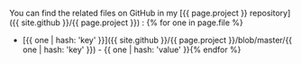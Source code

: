 You can find the related files on GitHub in my [{{ page.project }} repository]({{ site.github }}/{{ page.project }})  :
{% for one in page.file %}
* [{{ one | hash: 'key' }}]({{ site.github }}/{{ page.project }}/blob/master/{{ one | hash: 'key' }}) - {{ one | hash: 'value' }}{% endfor %}
